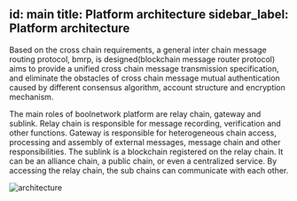 id: main
title: Platform architecture
sidebar_label: Platform architecture
---

Based on the cross chain requirements, a general inter chain message routing protocol, bmrp, is designed(blockchain message router protocol) aims to provide a unified cross chain message transmission specification, and eliminate the obstacles of cross chain message mutual authentication caused by different consensus algorithm, account structure and encryption mechanism.

The main roles of boolnetwork platform are relay chain, gateway and sublink. Relay chain is responsible for message recording, verification and other functions. Gateway is responsible for heterogeneous chain access, processing and assembly of external messages, message chain and other responsibilities. The sublink is a blockchain registered on the relay chain. It can be an alliance chain, a public chain, or even a centralized service. By accessing the relay chain, the sub chains can communicate with each other.

![architecture](/static/architecture.png)